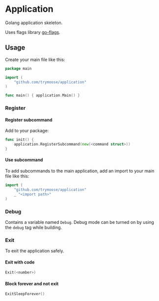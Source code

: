# Application

Golang application skeleton.

Uses flags library [go-flags](https://github.com/jessevdk/go-flags).

## Usage

Create your main file like this:
```go
package main

import (
	"github.com/trymoose/application"
)

func main() { application.Main() }
```

### Register

#### Register subcommand

Add to your package:

```go
func init() {
	application.RegisterSubcommand(new(<command struct>))
}
```

#### Use subcommand

To add subcommands to the main application, add an import to your main file like this:

```go
import (
	"github.com/trymoose/application"
	_ "<import path>"
)
```

### Debug

Contains a variable named `Debug`. Debug mode can be turned on by using the `debug` tag while building.

### Exit

To exit the application safely.

#### Exit with code
```go
Exit(<number>)
```

#### Block forever and not exit

```go
ExitSleepForever()
```